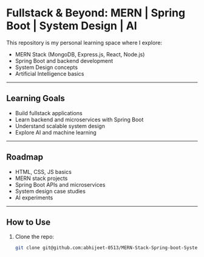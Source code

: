 # Fullstack & Beyond: MERN | Spring Boot | System Design | AI  

This repository is my personal learning space where I explore:  
- MERN Stack (MongoDB, Express.js, React, Node.js)  
- Spring Boot and backend development  
- System Design concepts  
- Artificial Intelligence basics  

---

## Learning Goals  
- Build fullstack applications  
- Learn backend and microservices with Spring Boot  
- Understand scalable system design  
- Explore AI and machine learning  

---

## Roadmap  
- HTML, CSS, JS basics  
- MERN stack projects  
- Spring Boot APIs and microservices  
- System design case studies  
- AI experiments  

---

## How to Use  
1. Clone the repo:  
   ```bash
   git clone git@github.com:abhijeet-0513/MERN-Stack-Spring-boot-System-Design-AI.git

